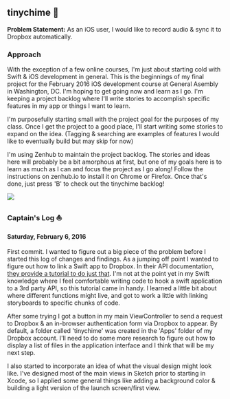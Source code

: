 ## tinychime 🎹
**Problem Statement:** As an iOS user, I would like to record audio & sync it to Dropbox automatically.

### Approach
With the exception of a few online courses, I'm just about starting cold with Swift & iOS development in general. This is the beginnings of my final project for the February 2016 iOS development course at General Asembly in Washington, DC. I'm hoping to get going now and learn as I go. I'm keeping a project backlog where I'll write stories to accomplish specific features in my app or things I want to learn.

I'm purposefully starting small with the project goal for the purposes of my class. Once I get the project to a good place, I'll start writing some stories to expand on the idea. (Tagging & searching are examples of features I would like to eventually build but may skip for now)

I'm using Zenhub to maintain the project backlog. The stories and ideas here will probably be a bit amorphous at first, but one of my goals here is to learn as much as I can and focus the project as I go along! Follow the instructions on zenhub.io to install it on Chrome or Firefox. Once that's done, just press 'B' to check out the tinychime backlog!

<a href="https://zenhub.io"><img src="https://raw.githubusercontent.com/ZenHubIO/support/master/zenhub-badge.png"></a>

### Captain's Log ⛵️
#### Saturday, February 6, 2016
First commit. I wanted to figure out a big piece of the problem before I started this log of changes and findings. As a jumping off point I wanted to figure out how to link a Swift app to Dropbox. In their API documentation, [they provide a tutorial to do just that](https://www.dropbox.com/developers/documentation/swift#tutorial). I'm not at the point yet in my Swift knowledge where I feel comfortable writing code to hook a swift application to a 3rd party API, so this tutorial came in handy. I learned a little bit about where different functions might live, and got to work a little with linking storyboards to specific chunks of code.

After some trying I got a button in my main ViewController to send a request to Dropbox & an in-browser authentication form via Dropbox to appear. By default, a folder called 'tinychime' was created in the 'Apps' folder of my Dropbox account. I'll need to do some more research to figure out how to display a list of files in the application interface and I think that will be my next step.

I also started to incorporate an idea of what the visual design might look like. I've designed most of the main views in Sketch prior to starting in Xcode, so I applied some general things like adding a background color & building a light version of the launch screen/first view.
